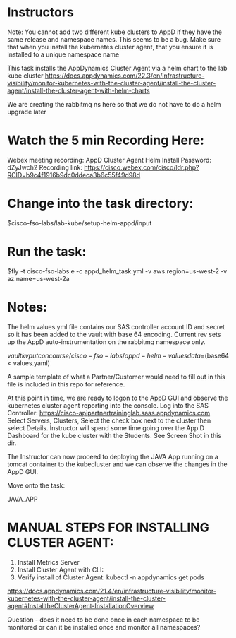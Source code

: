 Instructors
============

Note: You cannot add two different kube clusters to AppD if they have the same release and namespace names.
This seems to be a bug. Make sure that when you install the kubernetes cluster agent, that you ensure it is installed to
a unique namespace name

This task installs the AppDynamics Cluster Agent via a helm chart to the lab kube cluster
https://docs.appdynamics.com/22.3/en/infrastructure-visibility/monitor-kubernetes-with-the-cluster-agent/install-the-cluster-agent/install-the-cluster-agent-with-helm-charts


We are creating the rabbitmq ns here so that we do not have to do a helm upgrade later

Watch the 5 min Recording Here:
================================
Webex meeting recording: AppD Cluster Agent Helm Install
Password: dZyJwch2
Recording link: https://cisco.webex.com/cisco/ldr.php?RCID=b9c4f1916b9dc0ddeca3b6c55f49d98d


Change into the task directory:
===============================
$cisco-fso-labs/lab-kube/setup-helm-appd/input

Run the task:
==============
$fly -t cisco-fso-labs e -c appd_helm_task.yml -v aws.region=us-west-2 -v az.name=us-west-2a

Notes:
=======
The helm values.yml file contains our SAS controller account ID and secret so it has been added to the vault with base 64 encoding.
Current rev sets up the AppD auto-instrumentation on the rabbitmq namespace only.


$vault kv put concourse/cisco-fso-labs/appd-helm-values data=$(base64 < values.yaml)

A sample template of what a Partner/Customer would need to fill out in this file is included in this repo for reference.

At this point in time, we are ready to logon to the AppD GUI and observe the kubernetes cluster agent reporting into the console.
Log into the SAS Controller:
https://cisco-apipartnertraininglab.saas.appdynamics.com
Select Servers, Clusters, Select the check box next to the cluster then select Details. 
Instructor will spend some time going over the App D Dashboard for the kube cluster with the Students. See Screen Shot in this dir.

The Instructor can now proceed to deploying the JAVA App running on a tomcat container to the kubecluster and we can observe the 
changes in the AppD GUI.

Move onto the task:

JAVA_APP

MANUAL STEPS FOR INSTALLING CLUSTER AGENT:
===========================================
1. Install Metrics Server 
2. Install Cluster Agent with CLI:
3. Verify install of Cluster Agent: kubectl -n appdynamics get pods

https://docs.appdynamics.com/21.4/en/infrastructure-visibility/monitor-kubernetes-with-the-cluster-agent/install-the-cluster-agent#InstalltheClusterAgent-InstallationOverview

Question - does it need to be done once in each namespace to be monitored or can it be installed once and monitor all namespaces?





